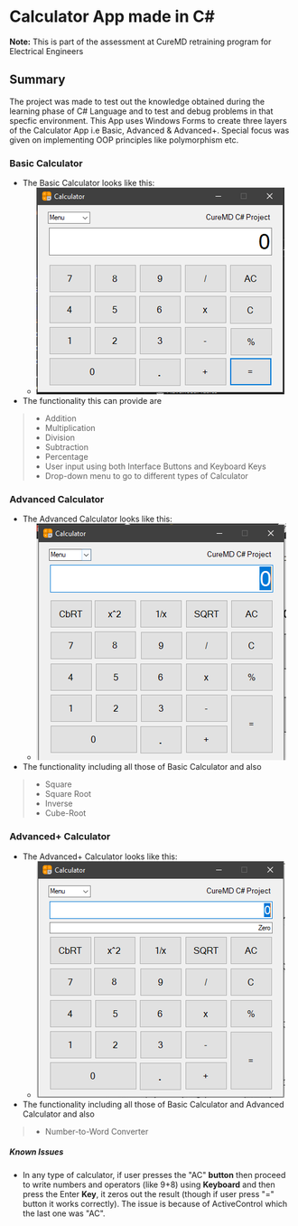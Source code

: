 # Calculator App made in C#

**Note:** This is part of the assessment at CureMD retraining program for Electrical Engineers

## Summary

The project was made to test out the knowledge obtained during the learning phase of C# Language and to test and debug problems in that specfic environment. This App uses Windows Forms to create three layers of the Calculator App i.e Basic, Advanced & Advanced+. Special focus was given on implementing OOP principles like polymorphism etc.

### Basic Calculator

- The Basic Calculator looks like this:
  - ![](images/basic.PNG)
- The functionality this can provide are
> - Addition
> - Multiplication
> - Division
> - Subtraction
> - Percentage
> - User input using both Interface Buttons and Keyboard Keys
> - Drop-down menu to go to different types of Calculator

### Advanced Calculator

- The Advanced Calculator looks like this:
  - ![](images/advanced.PNG)
- The functionality including all those of Basic Calculator and also
> - Square
> - Square Root
> - Inverse
> - Cube-Root

### Advanced+ Calculator

- The Advanced+ Calculator looks like this:
  - ![](images/advancedplus.PNG)
- The functionality including all those of Basic Calculator and Advanced Calculator and also
> - Number-to-Word Converter

##### Known Issues

- In any type of calculator, if user presses the "AC" **button** then proceed to write numbers and operators (like 9+8) using **Keyboard** and then press the Enter **Key**, it zeros out the result (though if user press "=" button it works correctly). The issue is because of ActiveControl which the last one was "AC". 


